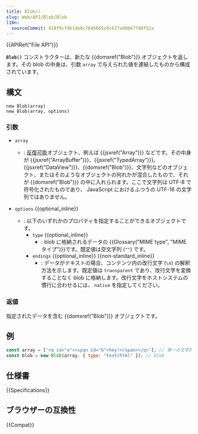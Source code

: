 ```yaml
---
title: Blob()
slug: Web/API/Blob/Blob
l10n:
  sourceCommit: 418f9cf461de0c7845665c0c677ad0667740f52a
---
```


{{APIRef("File API")}}

**`Blob()`** コンストラクターは、新たな {{domxref("Blob")}} オブジェクトを返します。その blob の中身は、引数 `array` で与えられた値を連結したものから構成されています。

## 構文

```js-nolint
new Blob(array)
new Blob(array, options)
```

### 引数

- `array`

  - : [反復可能](/ja/docs/Web/JavaScript/Reference/Iteration_protocols#反復可能プロトコル)オブジェクト、例えば {{jsxref("Array")}} などです。その中身が {{jsxref("ArrayBuffer")}}、{{jsxref("TypedArray")}}、{{jsxref("DataView")}}、{{domxref("Blob")}}、文字列などのオブジェクト、またはそのようなオブジェクトの何れかが混合したもので、それが {{domxref("Blob")}} の中に入れられます。ここで文字列は UTF-8 で符号化されたものであり、 JavaScript におけるふつうの UTF-16 の文字列ではありません。

- `options` {{optional_inline}}
  - : 以下のいずれかのプロパティを指定することができるオブジェクトです。
    - `type` {{optional_inline}}
      - : blob に格納されるデータの {{Glossary("MIME type", "MIME タイプ")}}です。既定値は空文字列 (`""`) です。
    - `endings` {{optional_inline}} {{non-standard_inline}}
      - : データがテキストの場合、コンテンツ内の改行文字 (`\n`) の解釈方法を示します。既定値は `transparent` であり、改行文字を変換することなく blob に格納します。改行文字をホストシステムの慣行に合わせるには、 `native` を指定してください。

### 返値

指定されたデータを含む {{domxref("Blob")}} オブジェクトです。

## 例

```js
const array = ['<q id="a"><span id="b">hey!</span></q>']; // 単一の文字列からなる配列
const blob = new Blob(array, { type: "text/html" }); // blob
```

## 仕様書

{{Specifications}}

## ブラウザーの互換性

{{Compat}}
